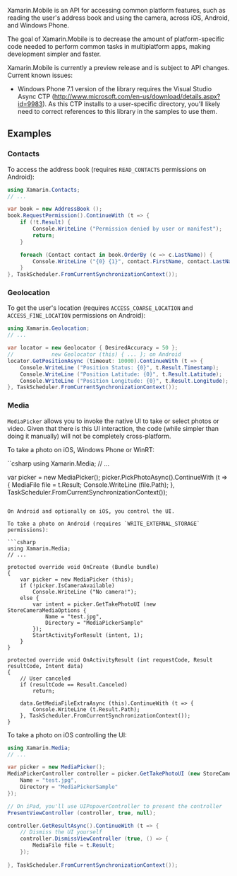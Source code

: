 Xamarin.Mobile is an API for accessing common platform features, such as
reading the user's address book and using the camera, across iOS,
Android, and Windows Phone.

The goal of Xamarin.Mobile is to decrease the amount of
platform-specific code needed to perform common tasks in multiplatform
apps, making development simpler and faster.

Xamarin.Mobile is currently a preview release and is subject to API
changes. Current known issues:

 - Windows Phone 7.1 version of the library requires the
 Visual Studio Async CTP (http://www.microsoft.com/en-us/download/details.aspx?id=9983).
 As this CTP installs to a user-specific directory, you'll likely need to
 correct references to this library in the samples to use them.

## Examples

### Contacts
To access the address book (requires `READ_CONTACTS` permissions
on Android):

```csharp
using Xamarin.Contacts;
// ...

var book = new AddressBook ();
book.RequestPermission().ContinueWith (t => {
	if (!t.Result) {
		Console.WriteLine ("Permission denied by user or manifest");
		return;
	}

	foreach (Contact contact in book.OrderBy (c => c.LastName)) {
		Console.WriteLine ("{0} {1}", contact.FirstName, contact.LastName);
	}
}, TaskScheduler.FromCurrentSynchronizationContext());
```

### Geolocation

To get the user's location (requires `ACCESS_COARSE_LOCATION` and
`ACCESS_FINE_LOCATION` permissions on Android):

```csharp
using Xamarin.Geolocation;
// ...

var locator = new Geolocator { DesiredAccuracy = 50 };
//            new Geolocator (this) { ... }; on Android
locator.GetPositionAsync (timeout: 10000).ContinueWith (t => {
	Console.WriteLine ("Position Status: {0}", t.Result.Timestamp);
	Console.WriteLine ("Position Latitude: {0}", t.Result.Latitude);
	Console.WriteLine ("Position Longitude: {0}", t.Result.Longitude);
}, TaskScheduler.FromCurrentSynchronizationContext());
```

### Media

`MediaPicker` allows you to invoke the native UI to take or select photos or video. Given
that there is this UI interaction, the code (while simpler than doing it manually) will not
be completely cross-platform.

To take a photo on iOS, Windows Phone or WinRT:

``csharp
using Xamarin.Media;
// ...

var picker = new MediaPicker();
picker.PickPhotoAsync().ContinueWith (t => {
	MediaFile file = t.Result;
	Console.WriteLine (file.Path);
}, TaskScheduler.FromCurrentSynchronizationContext());
```

On Android and optionally on iOS, you control the UI.

To take a photo on Android (requires `WRITE_EXTERNAL_STORAGE` permissions):

```csharp
using Xamarin.Media;
// ...

protected override void OnCreate (Bundle bundle)
{
	var picker = new MediaPicker (this);
	if (!picker.IsCameraAvailable)
		Console.WriteLine ("No camera!");
	else {
		var intent = picker.GetTakePhotoUI (new StoreCameraMediaOptions {
			Name = "test.jpg",
			Directory = "MediaPickerSample"
		});
		StartActivityForResult (intent, 1);
	}
}

protected override void OnActivityResult (int requestCode, Result resultCode, Intent data)
{
	// User canceled
	if (resultCode == Result.Canceled)
		return;

	data.GetMediaFileExtraAsync (this).ContinueWith (t => {
		Console.WriteLine (t.Result.Path);
	}, TaskScheduler.FromCurrentSynchronizationContext());
}
```

To take a photo on iOS controlling the UI:

```csharp
using Xamarin.Media;
// ...

var picker = new MediaPicker();
MediaPickerController controller = picker.GetTakePhotoUI (new StoreCameraMediaOptions {
	Name = "test.jpg",
	Directory = "MediaPickerSample"
});

// On iPad, you'll use UIPopoverController to present the controller
PresentViewController (controller, true, null);

controller.GetResultAsync().ContinueWith (t => {
	// Dismiss the UI yourself
	controller.DismissViewController (true, () => {
		MediaFile file = t.Result;
	});
	
}, TaskScheduler.FromCurrentSynchronizationContext());
```